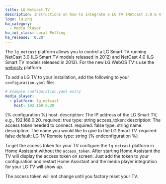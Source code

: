 ```yaml
---
title: LG Netcast TV
description: Instructions on how to integrate a LG TV (Netcast 3.0 & 4.0) within Home Assistant.
logo: lg.png
ha_category:
  - Media Player
ha_iot_class: Local Polling
ha_release: '0.20'
---
```


The `lg_netcast` platform allows you to control a LG Smart TV running NetCast 3.0 (LG Smart TV models released in 2012) and NetCast 4.0 (LG Smart TV models released in 2013). For the new LG WebOS TV's use the [webostv](/integrations/webostv#media-player) platform.

To add a LG TV to your installation, add the following to your `configuration.yaml` file:

```yaml
# Example configuration.yaml entry
media_player:
  - platform: lg_netcast
    host: 192.168.0.20
```

{% configuration %}
host:
  description: The IP address of the LG Smart TV, e.g., 192.168.0.20.
  required: true
  type: string
access_token:
  description: The access token needed to connect.
  required: false
  type: string
name:
  description: The name you would like to give to the LG Smart TV.
  required: false
  default: LG TV Remote
  type: string
{% endconfiguration %}

To get the access token for your TV configure the `lg_netcast` platform in Home Assistant without the `access_token`.
After starting Home Assistant the TV will display the access token on screen.
Just add the token to your configuration and restart Home Assistant and the media player integration for your LG TV will show up.

<div class='note'>
The access token will not change until you factory reset your TV.
</div>
